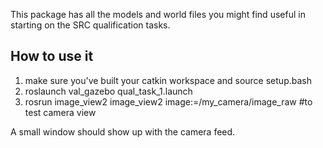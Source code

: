 This package has all the models and world files you might find useful in starting on the SRC qualification tasks.


## How to use it

 1. make sure you've built your catkin workspace and source setup.bash
 1. roslaunch val_gazebo qual_task_1.launch
 1. rosrun image_view2 image_view2 image:=/my_camera/image_raw #to test camera view

A small window should show up with the camera feed.
